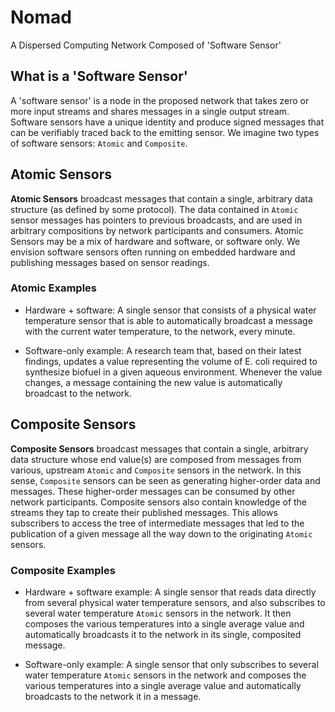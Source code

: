 # Nomad
A Dispersed Computing Network Composed of 'Software Sensor'

## What is a 'Software Sensor'

A 'software sensor' is a node in the proposed network that takes zero or more input streams and shares messages in a single output stream. Software sensors have a unique identity and produce signed messages that can be verifiably traced back to the emitting sensor. We imagine two types of software sensors: `Atomic` and `Composite`.

## Atomic Sensors

**Atomic Sensors** broadcast messages that contain a single, arbitrary data structure (as defined by some protocol). The data contained in `Atomic` sensor messages has pointers to previous broadcasts, and are used in arbitrary compositions by network participants and consumers. Atomic Sensors may be a mix of hardware and software, or software only. We envision software sensors often running on embedded hardware and publishing messages based on sensor readings.

### Atomic Examples

- Hardware + software: A single sensor that consists of a physical water temperature sensor that is able to automatically broadcast a message with the current water temperature, to the network, every minute.

- Software-only example: A research team that, based on their latest findings, updates a value representing the volume of E. coli required to synthesize biofuel in a given aqueous environment. Whenever the value changes, a message containing the new value is automatically broadcast to the network.

## Composite Sensors

**Composite Sensors** broadcast messages that contain a single, arbitrary data structure whose end value(s) are composed from messages from various, upstream `Atomic` and `Composite` sensors in the network. In this sense, `Composite` sensors can be seen as generating higher-order data and messages. These higher-order messages can be consumed by other network participants. Composite sensors also contain knowledge of the streams they tap to create their published messages. This allows subscribers to access the tree of intermediate messages that led to the publication of a given message all the way down to the originating `Atomic` sensors.

### Composite Examples

- Hardware + software example: A single sensor that reads data directly from several physical water temperature sensors, and also subscribes to several water temperature `Atomic` sensors in the network. It then composes the various temperatures into a single average value and automatically broadcasts it to the network in its single, composited message.

- Software-only example: A single sensor that only subscribes to several water temperature `Atomic` sensors in the network and composes the various temperatures into a single average value and automatically broadcasts to the network it in a message.
